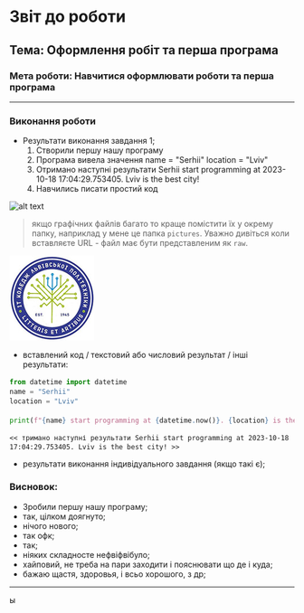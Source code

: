 # Звіт до роботи
## Тема: Оформлення робіт та перша програма
### Мета роботи: Навчитися оформлювати роботи та перша програма
---
### Виконання роботи
-  Результати виконання завдання 1;
    1. Створили першу нашу програму
    1. Програма вивела значення name = "Serhii" location = "Lviv"
    1. Отримано наступні результати Serhii start programming at 2023-10-18 17:04:29.753405. Lviv is the best city!
    1. Навчились писати простий код

![alt text](https://lh3.googleusercontent.com/u/0/drive-viewer/AK7aPaALwEh5-xemaIGtOm1cyAA7PX3ZGnXdApYD6m0vvhzc8ugtDZmXVHq2uQyzcRAlOFZtE_D8WzJoXwnnyGnxmbyQnEI63w=w1920-h969 "робота")
> якщо графічних файлів багато то краще помістити їх у окрему папку, наприклад у мене це папка `pictures`. Уважно дивіться коли вставляєте URL - файл має бути представленим як `raw`. 

![alt text](https://github.com/BobasB/it_college/raw/main/reports/pictures/logo-lit.jpg "ІТ Коледж")

- вставлений код / текстовий або числовий результат / інші результати:
```python
from datetime import datetime
name = "Serhii"
location = "Lviv"

print(f"{name} start programming at {datetime.now()}. {location} is the best city!")
```
```text
<< тримано наступні результати Serhii start programming at 2023-10-18 17:04:29.753405. Lviv is the best city! >>
```

- результати виконання індивідуального завдання (якщо такі є);

### Висновок: 


-  Зробили першу нашу програму;
-  так, цілком доягнуто;
-  нічого нового;
-  так офк;
-  так;
-  ніяких складносте нефвіфвібуло;
-  хайповий, не треба на пари заходити і пояснювати що де і куда;
-  бажаю щастя, здоровья, і всьо хорошого, з др;
---
ы
